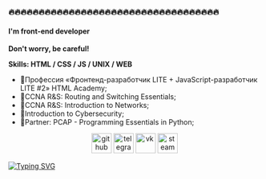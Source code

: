 ### 🔥🔥🔥🔥🔥🔥🔥🔥🔥🔥🔥🔥🔥🔥🔥🔥🔥🔥🔥🔥🔥🔥🔥🔥🔥🔥🔥🔥🔥🔥🔥🔥🔥🔥🔥
#### I'm front-end developer
<b>Don't worry, be careful!</b>

<b>Skills: HTML / CSS / JS / UNIX / WEB </b>

- 📖Профессия «Фронтенд-разработчик LITE + JavaScript-разработчик LITE #2» HTML Academy;
- 📖CCNA R&S: Routing and Switching Essentials;
- 📖CCNA R&S: Introduction to Networks;
- 📖Introduction to Cybersecurity;
- 📖Partner: PCAP - Programming Essentials in Python;

<div align="center">
  <a href="https://github.com/vorosh1loff"><img src="https://cdn.jsdelivr.net/npm/simple-icons@3.0.1/icons/github.svg" alt='github' height='40'></a>
  <a href="https://t.me/vorosh1loff"><img src='https://cdn.jsdelivr.net/npm/simple-icons@3.0.1/icons/telegram.svg' alt='telegram' height='40'></a>
  <a href="https://vk.com/id95299273"><img src='https://cdn.jsdelivr.net/npm/simple-icons@3.0.1/icons/vk.svg' alt='vk' height='40'></a>
  <a href="https://steamcommunity.com/id/yourlittlepa1n"><img src='https://cdn.jsdelivr.net/npm/simple-icons@3.0.1/icons/steam.svg' alt='steam' height='40'></a>
</div>



<a align="center" href="https://git.io/typing-svg"><img src="https://readme-typing-svg.herokuapp.com?font=Montserrat&weight=200&size=21&pause=1000&color=29F772&background=FF636300&center=true&vCenter=true&random=false&width=600&height=75&lines=Welcome+to+my+GitHub+account%2C+my+name+is+Evgeniy!" alt="Typing SVG" /></a>
